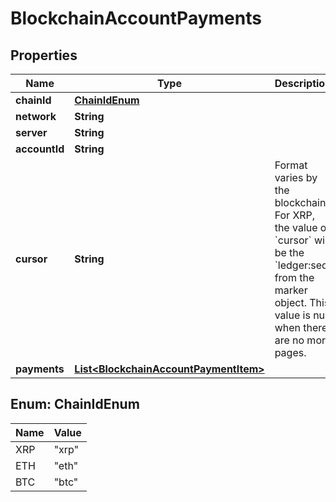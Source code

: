 

# BlockchainAccountPayments

## Properties

Name | Type | Description | Notes
------------ | ------------- | ------------- | -------------
**chainId** | [**ChainIdEnum**](#ChainIdEnum) |  |  [optional]
**network** | **String** |  |  [optional]
**server** | **String** |  |  [optional]
**accountId** | **String** |  |  [optional]
**cursor** | **String** | Format varies by the blockchain. For XRP, the value of &#x60;cursor&#x60; will be the &#x60;ledger:seq&#x60; from the marker object. This value is null when there are no more pages. |  [optional]
**payments** | [**List&lt;BlockchainAccountPaymentItem&gt;**](BlockchainAccountPaymentItem.md) |  |  [optional]



## Enum: ChainIdEnum

Name | Value
---- | -----
XRP | &quot;xrp&quot;
ETH | &quot;eth&quot;
BTC | &quot;btc&quot;



